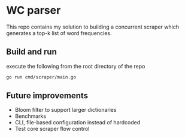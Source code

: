 # WC parser

This repo contains my solution to building a concurrent scraper which generates a top-k list of word frequencies.

## Build and run

execute the following from the root directory of the repo
```sh
go run cmd/scraper/main.go
```

## Future improvements

* Bloom filter to support larger dictionaries
* Benchmarks
* CLI, file-based configuration instead of hardcoded
* Test core scraper flow control
